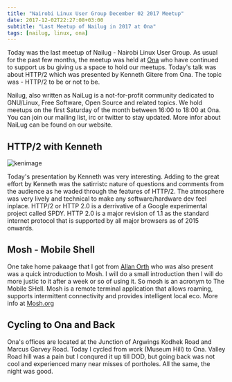 ```yaml
---
title: "Nairobi Linux User Group December 02 2017 Meetup"
date: 2017-12-02T22:27:08+03:00
subtitle: "Last Meetup of Nailug in 2017 at Ona"
tags: [nailug, linux, ona]
---
```

Today was the last meetup of Nailug - Nairobi Linux User Group. As usual for
the past few months, the meetup was held at [Ona](https://ona.io/home/) who have continued to support us bu giving us a space to hold our meetups. Today's talk was about HTTP/2 which was presented by Kenneth Gitere from Ona. The topic was - HTTP/2 to be or not to be.

Nailug, also written as NaiLug is a not-for-profit community dedicated to GNU/Linux, Free Software, Open Source and related topics. We hold meetups on the first Saturday of the month between 16:00 to 18:00 at Ona. You can join our mailing list, irc or twitter to stay updated. More infor about NaiLug can be found on our website.

## HTTP/2 with Kenneth
![kenimage](/img/linux/nailug-ken.JPG)

Today's presentation by Kenneth was very interesting. Adding to the great effort by Kenneth was the satirristc nature of questions and comments from the audience as he waded through the features of HTTP/2. The atmosphere was very lively and technical to make any software/hardware dev feel inplace. HTTP/2 or HTTP 2.0 is a derrivative of a Google experimental project called SPDY. HTTP 2.0 is a major revision of 1.1 as the standard internet protocol that is supported by all major browsers as of 2015 onwards.

## Mosh - Mobile Shell

One take home pakaage that I got from [Allan Orth](https://twitter.com/mralanorth) who was also present was a quick introduction to Mosh. I will do a small introduction then I will do more justic to it after a week or so of using it. So mosh is an acronym to The Mobile SHell. Mosh is a remote terminal application that allows roaming, supports intermittent connectivity and provides intelligent local eco. More info at [Mosh.org](https://mosh.org)

## Cycling to Ona and Back
Ona's offices are located at the Junction of Argwings Kodhek Road and Marcus Garvey Road. Today I cycled from work (Museum Hill) to Ona. Valley Road hill was a pain but I conqured it up till DOD, but going back was not cool and experienced many near misses of portholes. All the same, the night was good.
